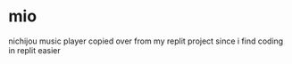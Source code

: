 # mio
nichijou music player
copied over from my replit project since i find coding in replit easier
